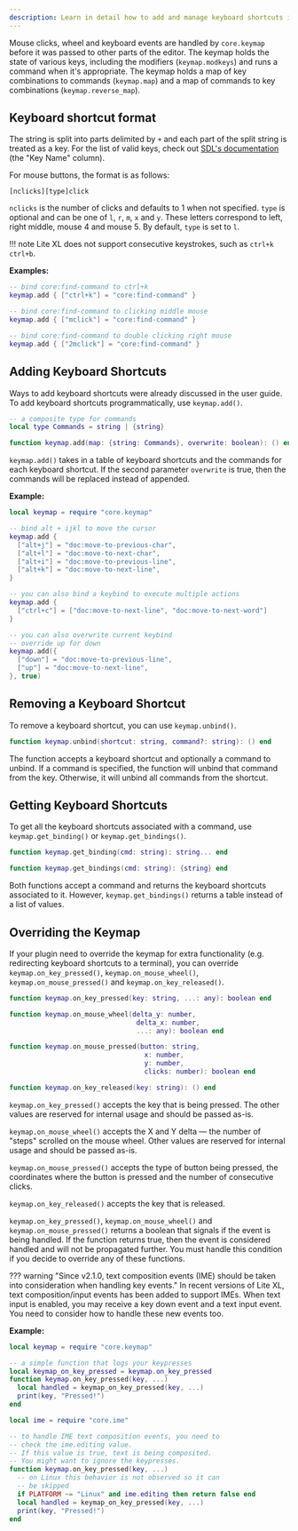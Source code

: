 ```yaml
---
description: Learn in detail how to add and manage keyboard shortcuts in Lite XL.
---
```


Mouse clicks, wheel and keyboard events are handled by `core.keymap`
before it was passed to other parts of the editor.
The keymap holds the state of various keys, including the modifiers (`keymap.modkeys`)
and runs a command when it's appropriate.
The keymap holds a map of key combinations to commands (`keymap.map`)
and a map of commands to key combinations (`keymap.reverse_map`).

## Keyboard shortcut format

The string is split into parts delimited by `+` and each part of the split string is treated as a key.
For the list of valid keys, check out [SDL's documentation][1] (the "Key Name" column).

For mouse buttons, the format is as follows:

`[nclicks][type]click`

`nclicks` is the number of clicks and defaults to 1 when not specified.
`type` is optional and can be one of `l`, `r`, `m`, `x` and `y`.
These letters correspond to left, right middle, mouse 4 and mouse 5.
By default, `type` is set to `l`.

!!! note
    Lite XL does not support consecutive keystrokes, such as `ctrl+k ctrl+b`.

**Examples:**

```lua
-- bind core:find-command to ctrl+k
keymap.add { ["ctrl+k"] = "core:find-command" }

-- bind core:find-command to clicking middle mouse
keymap.add { ["mclick"] = "core:find-command" }

-- bind core:find-command to double clicking right mouse
keymap.add { ["2mclick"] = "core:find-command" }
```

## Adding Keyboard Shortcuts

Ways to add keyboard shortcuts were already discussed in the user guide.
To add keyboard shortcuts programmatically, use `keymap.add()`.

```lua
-- a composite type for commands
local type Commands = string | {string}

function keymap.add(map: {string: Commands}, overwrite: boolean): () end
```

`keymap.add()` takes in a table of keyboard shortcuts and the commands for each keyboard shortcut.
If the second parameter `overwrite` is true, then the commands will be replaced instead of appended.

**Example:**

```lua
local keymap = require "core.keymap"

-- bind alt + ijkl to move the cursor
keymap.add {
  ["alt+j"] = "doc:move-to-previous-char",
  ["alt+l"] = "doc:move-to-next-char",
  ["alt+i"] = "doc:move-to-previous-line",
  ["alt+k"] = "doc:move-to-next-line",
}

-- you can also bind a keybind to execute multiple actions
keymap.add {
  ["ctrl+c"] = ["doc:move-to-next-line", "doc:move-to-next-word"]
}

-- you can also overwrite current keybind
-- override up for down
keymap.add({
  ["down"] = "doc:move-to-previous-line",
  ["up"] = "doc:move-to-next-line",
}, true)
```

## Removing a Keyboard Shortcut

To remove a keyboard shortcut, you can use `keymap.unbind()`.

```lua
function keymap.unbind(shortcut: string, command?: string): () end
```

The function accepts a keyboard shortcut and optionally a command to unbind.
If a command is specified, the function will unbind that command from the key.
Otherwise, it will unbind all commands from the shortcut.

## Getting Keyboard Shortcuts

To get all the keyboard shortcuts associated with a command,
use `keymap.get_binding()` or `keymap.get_bindings()`.

```lua
function keymap.get_binding(cmd: string): string... end

function keymap.get_bindings(cmd: string): {string} end
```

Both functions accept a command and returns the keyboard shortcuts associated to it.
However, `keymap.get_bindings()` returns a table instead of a list of values.

## Overriding the Keymap

If your plugin need to override the keymap for extra functionality
(e.g. redirecting keyboard shortcuts to a terminal), you can override `keymap.on_key_pressed()`,
`keymap.on_mouse_wheel()`, `keymap.on_mouse_pressed()` and `keymap.on_key_released()`.

```lua
function keymap.on_key_pressed(key: string, ...: any): boolean end

function keymap.on_mouse_wheel(delta_y: number,
                                delta_x: number,
                                ...: any): boolean end

function keymap.on_mouse_pressed(button: string,
                                  x: number,
                                  y: number,
                                  clicks: number): boolean end

function keymap.on_key_released(key: string): () end
```

`keymap.on_key_pressed()` accepts the key that is being pressed.
The other values are reserved for internal usage and should be passed as-is.

`keymap.on_mouse_wheel()` accepts the X and Y delta — the number of "steps" scrolled on the mouse wheel.
Other values are reserved for internal usage and should be passed as-is.

`keymap.on_mouse_pressed()` accepts the type of button being pressed,
the coordinates where the button is pressed and the number of consecutive clicks.

`keymap.on_key_released()` accepts the key that is released.

`keymap.on_key_pressed()`, `keymap.on_mouse_wheel()` and `keymap.on_mouse_pressed()`
returns a boolean that signals if the event is being handled.
If the function returns true, then the event is considered handled and will not be propagated further.
You must handle this condition if you decide to override any of these functions.

??? warning "Since v2.1.0, text composition events (IME) should be taken into consideration when handling key events."
    In recent versions of Lite XL, text composition/input events has been added to support IMEs.
    When text input is enabled, you may receive a key down event and a text input event.
    You need to consider how to handle these new events too.

**Example:**

```lua
local keymap = require "core.keymap"

-- a simple function that logs your keypresses
local keymap_on_key_pressed = keymap.on_key_pressed
function keymap.on_key_pressed(key, ...)
  local handled = keymap_on_key_pressed(key, ...)
  print(key, "Pressed!")
end

local ime = require "core.ime"

-- to handle IME text composition events, you need to
-- check the ime.editing value.
-- If this value is true, text is being composited.
-- You might want to ignore the keypresses.
function keymap.on_key_pressed(key, ...)
  -- on Linux this behavior is not observed so it can
  -- be skipped
  if PLATFORM ~= "Linux" and ime.editing then return false end
  local handled = keymap_on_key_pressed(key, ...)
  print(key, "Pressed!")
end
```

[1]: https://wiki.libsdl.org/SDL2/SDL_Keycode
